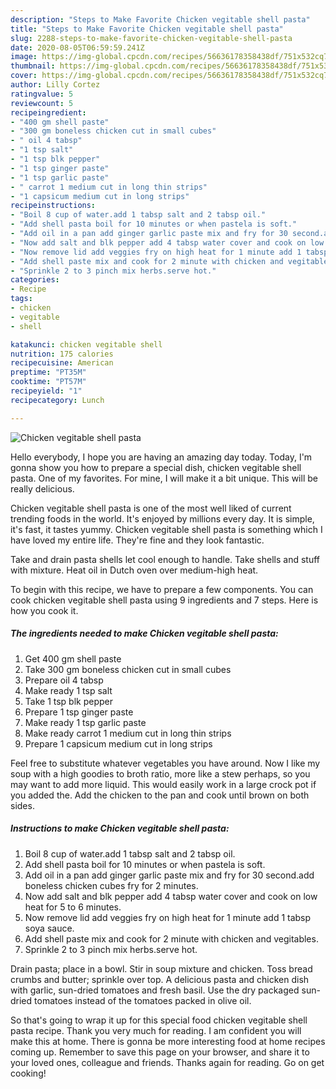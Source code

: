 ```yaml
---
description: "Steps to Make Favorite Chicken vegitable shell pasta"
title: "Steps to Make Favorite Chicken vegitable shell pasta"
slug: 2288-steps-to-make-favorite-chicken-vegitable-shell-pasta
date: 2020-08-05T06:59:59.241Z
image: https://img-global.cpcdn.com/recipes/56636178358438df/751x532cq70/chicken-vegitable-shell-pasta-recipe-main-photo.jpg
thumbnail: https://img-global.cpcdn.com/recipes/56636178358438df/751x532cq70/chicken-vegitable-shell-pasta-recipe-main-photo.jpg
cover: https://img-global.cpcdn.com/recipes/56636178358438df/751x532cq70/chicken-vegitable-shell-pasta-recipe-main-photo.jpg
author: Lilly Cortez
ratingvalue: 5
reviewcount: 5
recipeingredient:
- "400 gm shell paste"
- "300 gm boneless chicken cut in small cubes"
- " oil 4 tabsp"
- "1 tsp salt"
- "1 tsp blk pepper"
- "1 tsp ginger paste"
- "1 tsp garlic paste"
- " carrot 1 medium cut in long thin strips"
- "1 capsicum medium cut in long strips"
recipeinstructions:
- "Boil 8 cup of water.add 1 tabsp salt and 2 tabsp oil."
- "Add shell pasta boil for 10 minutes or when pastela is soft."
- "Add oil in a pan add ginger garlic paste mix and fry for 30 second.add boneless chicken cubes fry for 2 minutes."
- "Now add salt and blk pepper add 4 tabsp water cover and cook on low heat for 5 to 6 minutes."
- "Now remove lid add veggies fry on high heat for 1 minute add 1 tabsp soya sauce."
- "Add shell paste mix and cook for 2 minute with chicken and vegitables."
- "Sprinkle 2 to 3 pinch mix herbs.serve hot."
categories:
- Recipe
tags:
- chicken
- vegitable
- shell

katakunci: chicken vegitable shell 
nutrition: 175 calories
recipecuisine: American
preptime: "PT35M"
cooktime: "PT57M"
recipeyield: "1"
recipecategory: Lunch

---
```



![Chicken vegitable shell pasta](https://img-global.cpcdn.com/recipes/56636178358438df/751x532cq70/chicken-vegitable-shell-pasta-recipe-main-photo.jpg)

Hello everybody, I hope you are having an amazing day today. Today, I'm gonna show you how to prepare a special dish, chicken vegitable shell pasta. One of my favorites. For mine, I will make it a bit unique. This will be really delicious.

Chicken vegitable shell pasta is one of the most well liked of current trending foods in the world. It's enjoyed by millions every day. It is simple, it's fast, it tastes yummy. Chicken vegitable shell pasta is something which I have loved my entire life. They're fine and they look fantastic.

Take and drain pasta shells let cool enough to handle. Take shells and stuff with mixture. Heat oil in Dutch oven over medium-high heat.


To begin with this recipe, we have to prepare a few components. You can cook chicken vegitable shell pasta using 9 ingredients and 7 steps. Here is how you cook it.

<!--inarticleads1-->

##### The ingredients needed to make Chicken vegitable shell pasta:

1. Get 400 gm shell paste
1. Take 300 gm boneless chicken cut in small cubes
1. Prepare  oil 4 tabsp
1. Make ready 1 tsp salt
1. Take 1 tsp blk pepper
1. Prepare 1 tsp ginger paste
1. Make ready 1 tsp garlic paste
1. Make ready  carrot 1 medium cut in long thin strips
1. Prepare 1 capsicum medium cut in long strips


Feel free to substitute whatever vegetables you have around. Now I like my soup with a high goodies to broth ratio, more like a stew perhaps, so you may want to add more liquid. This would easily work in a large crock pot if you added the. Add the chicken to the pan and cook until brown on both sides. 

<!--inarticleads2-->

##### Instructions to make Chicken vegitable shell pasta:

1. Boil 8 cup of water.add 1 tabsp salt and 2 tabsp oil.
1. Add shell pasta boil for 10 minutes or when pastela is soft.
1. Add oil in a pan add ginger garlic paste mix and fry for 30 second.add boneless chicken cubes fry for 2 minutes.
1. Now add salt and blk pepper add 4 tabsp water cover and cook on low heat for 5 to 6 minutes.
1. Now remove lid add veggies fry on high heat for 1 minute add 1 tabsp soya sauce.
1. Add shell paste mix and cook for 2 minute with chicken and vegitables.
1. Sprinkle 2 to 3 pinch mix herbs.serve hot.


Drain pasta; place in a bowl. Stir in soup mixture and chicken. Toss bread crumbs and butter; sprinkle over top. A delicious pasta and chicken dish with garlic, sun-dried tomatoes and fresh basil. Use the dry packaged sun-dried tomatoes instead of the tomatoes packed in olive oil. 

So that's going to wrap it up for this special food chicken vegitable shell pasta recipe. Thank you very much for reading. I am confident you will make this at home. There is gonna be more interesting food at home recipes coming up. Remember to save this page on your browser, and share it to your loved ones, colleague and friends. Thanks again for reading. Go on get cooking!
